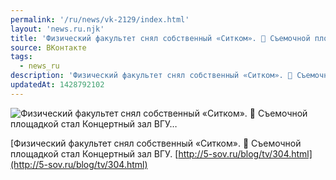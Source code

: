 ```yaml
---
permalink: '/ru/news/vk-2129/index.html'
layout: 'news.ru.njk'
title: 'Физический факультет снял собственный «Ситком». 🎥 Съемочной площадкой стал Концертный зал ВГУ'
source: ВКонтакте
tags:
  - news_ru
description: 'Физический факультет снял собственный «Ситком». 🎥 Съемочной площадкой стал Концертный зал ВГУ…'
updatedAt: 1428792102
---
```

![Физический факультет снял собственный «Ситком». 🎥 Съемочной площадкой стал Концертный зал ВГУ…](https://sun9-67.userapi.com/c625831/v625831833/fcde/mkMXtB88T1s.jpg)

[Физический факультет снял собственный «Ситком». 🎥 Съемочной площадкой стал Концертный зал ВГУ.
[http://5-sov.ru/blog/tv/304.html](http://5-sov.ru/blog/tv/304.html)
